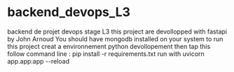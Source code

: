 # backend_devops_L3
backend de projet devops stage L3
this project are devollopped with fastapi by John Arnoud
You should have mongodb installed on your system to run this project
creat a environnement python devollopement then tap this follow command line :
pip install -r requirements.txt
run  with uvicorn app.app:app --reload
